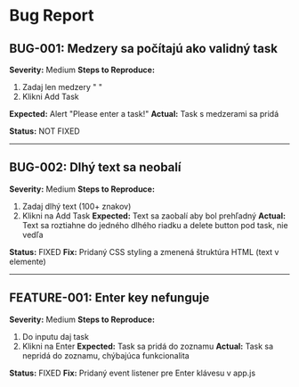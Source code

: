 # Bug Report

## BUG-001: Medzery sa počítajú ako validný task
**Severity:** Medium
**Steps to Reproduce:**
1. Zadaj len medzery "     "
2. Klikni Add Task

**Expected:** Alert "Please enter a task!"
**Actual:** Task s medzerami sa pridá

**Status:** NOT FIXED

---

## BUG-002: Dlhý text sa neobalí
**Severity:** Medium
**Steps to Reproduce:**
1. Zadaj dlhý text (100+ znakov)
2. Klikni na Add Task
**Expected:** Text sa zaobalí aby bol prehľadný
**Actual:** Text sa roztiahne do jedného dlhého riadku a delete button pod task, nie vedľa

**Status:** FIXED
**Fix:** Pridaný CSS styling a zmenená štruktúra HTML (text v <span> elemente)

---

## FEATURE-001: Enter key nefunguje
**Severity:** Medium
**Steps to Reproduce:**
1. Do inputu daj task
2. Klikni na Enter
**Expected:**  Task sa pridá do zoznamu
**Actual:** Task sa nepridá do zoznamu, chýbajúca funkcionalita

**Status:** FIXED
**Fix:** Pridaný event listener pre Enter klávesu v app.js